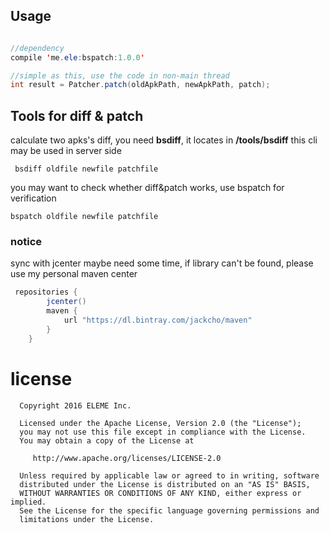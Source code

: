 
## Usage

```java

//dependency
compile 'me.ele:bspatch:1.0.0'

//simple as this, use the code in non-main thread
int result = Patcher.patch(oldApkPath, newApkPath, patch);
```

## Tools for diff & patch 

calculate two apks's diff, you need **bsdiff**, it locates in **/tools/bsdiff**
this cli may be used in server side

```shell
 bsdiff oldfile newfile patchfile
```

you may want to check whether diff&patch works, use bspatch for verification

```shell
bspatch oldfile newfile patchfile
```

### notice

sync with jcenter maybe need some time, if library can't be found, please use my personal maven center
 
 ```groovy
  repositories {
         jcenter()
         maven {
             url "https://dl.bintray.com/jackcho/maven"
         }
     }
 ```

license
====

	  Copyright 2016 ELEME Inc.

	  Licensed under the Apache License, Version 2.0 (the "License");
	  you may not use this file except in compliance with the License.
	  You may obtain a copy of the License at

	     http://www.apache.org/licenses/LICENSE-2.0

	  Unless required by applicable law or agreed to in writing, software
	  distributed under the License is distributed on an "AS IS" BASIS,
	  WITHOUT WARRANTIES OR CONDITIONS OF ANY KIND, either express or implied.
	  See the License for the specific language governing permissions and
	  limitations under the License.

